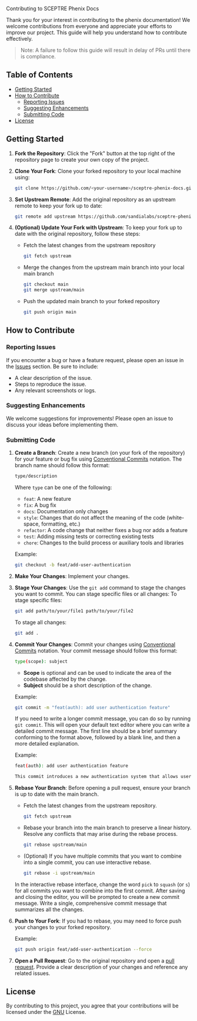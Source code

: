 Contributing to SCEPTRE Phenix Docs

Thank you for your interest in contributing to the phenix documentation! We welcome contributions from everyone and appreciate your efforts to improve our project. This guide will help you understand how to contribute effectively.

> Note: A failure to follow this guide will result in delay of PRs until there is compliance. 

## Table of Contents

- [Getting Started](#getting-started)
- [How to Contribute](#how-to-contribute)
  - [Reporting Issues](#reporting-issues)
  - [Suggesting Enhancements](#suggesting-enhancements)
  - [Submitting Code](#submitting-code)
- [License](#license)

## Getting Started

1. **Fork the Repository**: Click the "Fork" button at the top right of the repository page to create your own copy of the project.

2. **Clone Your Fork**: Clone your forked repository to your local machine using:
   ```bash
   git clone https://github.com/<your-username>/sceptre-phenix-docs.git
   ```

3. **Set Upstream Remote**: Add the original repository as an upstream remote to keep your fork up to date:
    ```bash
    git remote add upstream https://github.com/sandialabs/sceptre-phenix-docs.git
    ```

4. **(Optional) Update Your Fork with Upstream**: To keep your fork up to date with the original repository, follow these steps:
    * Fetch the latest changes from the upstream repository
        ```bash
        git fetch upstream
        ```
    * Merge the changes from the upstream main branch into your local main branch
        ```bash
        git checkout main
        git merge upstream/main
        ```
    * Push the updated main branch to your forked repository
        ```bash
        git push origin main
        ```

## How to Contribute

### Reporting Issues

If you encounter a bug or have a feature request, please open an issue in the [Issues](https://github.com/sandialabs/sceptre-phenix-docs/issues) section. Be sure to include:

- A clear description of the issue.
- Steps to reproduce the issue.
- Any relevant screenshots or logs.

### Suggesting Enhancements

We welcome suggestions for improvements! Please open an issue to discuss your ideas before implementing them. 

### Submitting Code

1. **Create a Branch**: Create a new branch (on your fork of the repository) for your feature or bug fix using [Conventional Commits](https://www.conventionalcommits.org/en/v1.0.0/) notation. The branch name should follow this format:
    ```bash
    type/description
    ```
    Where `type` can be one of the following:
    - `feat`: A new feature
    - `fix`: A bug fix
    - `docs`: Documentation only changes
    - `style`: Changes that do not affect the meaning of the code (white-space, formatting, etc.)
    - `refactor`: A code change that neither fixes a bug nor adds a feature
    - `test`: Adding missing tests or correcting existing tests
    - `chore`: Changes to the build process or auxiliary tools and libraries

    Example:
    ```bash
    git checkout -b feat/add-user-authentication
    ```

2. **Make Your Changes**: Implement your changes.

3. **Stage Your Changes**: Use the `git add` command to stage the changes you want to commit. You can stage specific files or all changes:
    To stage specific files:
    ```bash
    git add path/to/your/file1 path/to/your/file2
    ```

    To stage all changes:
    ```bash
    git add .
    ```

3. **Commit Your Changes**: Commit your changes using [Conventional Commits](https://www.conventionalcommits.org/en/v1.0.0/) notation. Your commit message should follow this format:
    ```bash
    type(scope): subject
    ```
    * **Scope** is optional and can be used to indicate the area of the codebase affected by the change.
    * **Subject** should be a short description of the change.

    Example:
    ```bash
    git commit -m "feat(auth): add user authentication feature"
    ```
    If you need to write a longer commit message, you can do so by running `git commit`. This will open your default text editor where you can write a detailed commit message. The first line should be a brief summary conforming to the format above, followed by a blank line, and then a more detailed explanation. 

    Example:
    ```bash
    feat(auth): add user authentication feature

    This commit introduces a new authentication system that allows users to log in using their email and password. It also includes validation for user input and error handling.
    ```


4. **Rebase Your Branch**: Before opening a pull request, ensure your branch is up to date with the main branch.
    * Fetch the latest changes from the upstream repository.
        ```bash
        git fetch upstream
        ```
    * Rebase your branch into the main branch to preserve a linear history. Resolve any conflicts that may arise during the rebase process.
        ```bash
        git rebase upstream/main
        ```
    * (Optional) If you have multiple commits that you want to combine into a single commit, you can use interactive rebase.
        ```bash
        git rebase -i upstream/main
        ```
    In the interactive rebase interface, change the word `pick` to `squash` (or `s`) for all commits you want to combine into the first commit. After saving and closing the editor, you will be prompted to create a new commit message. Write a single, comprehensive commit message that summarizes all the changes.

5. **Push to Your Fork**: If you had to rebase, you may need to force push your changes to your forked repository.
    
    Example:
    ```bash
    git push origin feat/add-user-authentication --force
    ```
    
6. **Open a Pull Request**: Go to the original repository and open a [pull request](https://github.com/sandialabs/sceptre-phenix-docs/pulls). Provide a clear description of your changes and reference any related issues.

## License
By contributing to this project, you agree that your contributions will be licensed under the [GNU](https://github.com/sandialabs/sceptre-phenix-docs/blob/main/LICENSE) License.

